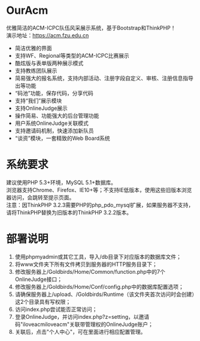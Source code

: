 OurAcm  
======  
  
优雅简洁的ACM-ICPC队伍风采展示系统，基于Bootstrap和ThinkPHP！  
演示地址：https://acm.fzu.edu.cn
  
* 简洁优雅的界面  
* 支持WF、Regional等类型的ACM-ICPC比赛展示  
* 酷炫版与表单版两种展示模式  
* 支持教练团队展示  
* 简易强大的报名系统，支持内部活动、注册字段自定义、审核、注册信息指导出等功能  
* “码池”功能，保存代码，分享代码  
* 支持“我们”展示模块  
* 支持OnlineJudge展示  
* 操作简易、功能强大的后台管理功能  
* 用户系统OnlineJudge关联模式  
* 支持邀请码机制，快速添加新队员  
* “谈资”模块，一套精致的Web Board系统  
  
系统要求  
========  
  
建议使用PHP 5.3+环境，MySQL 5.1+数据库。  
浏览器支持Chrome、Firefox、IE10+等；不支持IE低版本，使用这些旧版本浏览器访问，会跳转至提示页面。  
注意：因ThinkPHP 3.2.3需要PHP的php_pdo_mysql扩展，如果服务器不支持，请将ThinkPHP替换为旧版本的ThinkPHP 3.2.2版本。  
  
  
部署说明  
========  
  
1. 使用phpmyadmin或其它工具，导入/db目录下对应版本的数据库文件；  
2. 将www文件夹下所有文件拷贝到服务器的HTTP服务目录下；  
3. 修改服务器上/Goldbirds/Home/Common/function.php中的7个OnlineJudge接口；  
4. 修改服务器上/Goldbirds/Home/Conf/config.php中的数据库配置选项；  
5. 请确保服务器上/upload、/Goldbirds/Runtime（该文件夹首次访问时会创建）这2个目录具有写权限；  
6. 访问index.php尝试能否正常访问；  
7. 登录OnlineJudge，并访问index.php?z=setting，以邀请码"iloveacmiloveacm"关联带管理权的OnlineJudge账户；  
8. 关联后，点击"个人中心"，可在里面进行相应配置管理。  

